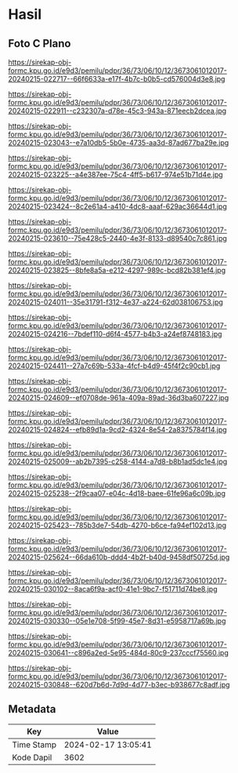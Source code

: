 # Hasil

## Foto C Plano

https://sirekap-obj-formc.kpu.go.id/e9d3/pemilu/pdpr/36/73/06/10/12/3673061012017-20240215-022717--66f6633a-e17f-4b7c-b0b5-cd576004d3e8.jpg

https://sirekap-obj-formc.kpu.go.id/e9d3/pemilu/pdpr/36/73/06/10/12/3673061012017-20240215-022911--c232307a-d78e-45c3-943a-871eecb2dcea.jpg

https://sirekap-obj-formc.kpu.go.id/e9d3/pemilu/pdpr/36/73/06/10/12/3673061012017-20240215-023043--e7a10db5-5b0e-4735-aa3d-87ad677ba29e.jpg

https://sirekap-obj-formc.kpu.go.id/e9d3/pemilu/pdpr/36/73/06/10/12/3673061012017-20240215-023225--a4e387ee-75c4-4ff5-b617-974e51b71d4e.jpg

https://sirekap-obj-formc.kpu.go.id/e9d3/pemilu/pdpr/36/73/06/10/12/3673061012017-20240215-023424--8c2e61a4-a410-4dc8-aaaf-629ac36644d1.jpg

https://sirekap-obj-formc.kpu.go.id/e9d3/pemilu/pdpr/36/73/06/10/12/3673061012017-20240215-023610--75e428c5-2440-4e3f-8133-d89540c7c861.jpg

https://sirekap-obj-formc.kpu.go.id/e9d3/pemilu/pdpr/36/73/06/10/12/3673061012017-20240215-023825--8bfe8a5a-e212-4297-989c-bcd82b381ef4.jpg

https://sirekap-obj-formc.kpu.go.id/e9d3/pemilu/pdpr/36/73/06/10/12/3673061012017-20240215-024011--35e31791-f312-4e37-a224-62d038106753.jpg

https://sirekap-obj-formc.kpu.go.id/e9d3/pemilu/pdpr/36/73/06/10/12/3673061012017-20240215-024216--7bdef110-d6f4-4577-b4b3-a24ef8748183.jpg

https://sirekap-obj-formc.kpu.go.id/e9d3/pemilu/pdpr/36/73/06/10/12/3673061012017-20240215-024411--27a7c69b-533a-4fcf-b4d9-45f4f2c90cb1.jpg

https://sirekap-obj-formc.kpu.go.id/e9d3/pemilu/pdpr/36/73/06/10/12/3673061012017-20240215-024609--ef0708de-961a-409a-89ad-36d3ba607227.jpg

https://sirekap-obj-formc.kpu.go.id/e9d3/pemilu/pdpr/36/73/06/10/12/3673061012017-20240215-024824--efb89d1a-9cd2-4324-8e54-2a8375784f14.jpg

https://sirekap-obj-formc.kpu.go.id/e9d3/pemilu/pdpr/36/73/06/10/12/3673061012017-20240215-025009--ab2b7395-c258-4144-a7d8-b8b1ad5dc1e4.jpg

https://sirekap-obj-formc.kpu.go.id/e9d3/pemilu/pdpr/36/73/06/10/12/3673061012017-20240215-025238--2f9caa07-e04c-4d18-baee-61fe96a6c09b.jpg

https://sirekap-obj-formc.kpu.go.id/e9d3/pemilu/pdpr/36/73/06/10/12/3673061012017-20240215-025423--785b3de7-54db-4270-b6ce-fa94ef102d13.jpg

https://sirekap-obj-formc.kpu.go.id/e9d3/pemilu/pdpr/36/73/06/10/12/3673061012017-20240215-025624--66da610b-ddd4-4b2f-b40d-9458df50725d.jpg

https://sirekap-obj-formc.kpu.go.id/e9d3/pemilu/pdpr/36/73/06/10/12/3673061012017-20240215-030102--8aca6f9a-acf0-41e1-9bc7-f51711d74be8.jpg

https://sirekap-obj-formc.kpu.go.id/e9d3/pemilu/pdpr/36/73/06/10/12/3673061012017-20240215-030330--05e1e708-5f99-45e7-8d31-e5958717a69b.jpg

https://sirekap-obj-formc.kpu.go.id/e9d3/pemilu/pdpr/36/73/06/10/12/3673061012017-20240215-030641--c896a2ed-5e95-484d-80c9-237cccf75560.jpg

https://sirekap-obj-formc.kpu.go.id/e9d3/pemilu/pdpr/36/73/06/10/12/3673061012017-20240215-030848--620d7b6d-7d9d-4d77-b3ec-b938677c8adf.jpg


## Metadata

| Key        | Value               |
| ---------- | ------------------- |
| Time Stamp | 2024-02-17 13:05:41 |
| Kode Dapil | 3602                |



